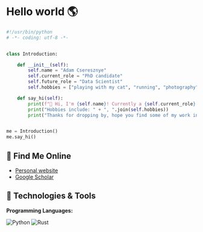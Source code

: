# Hello world 🌎


```python
#!/usr/bin/python
# -*- coding: utf-8 -*-


class Introduction:

    def __init__(self):
        self.name = "Adam Cseresznye"
        self.current_role = "PhD candidate"
        self.future_role = "Data Scientist"
        self.hobbies = ["playing with my cat", "running", "photography", "writing code that sometimes works"]

    def say_hi(self):
        print(f"👋 Hi, I'm {self.name}! Currently a {self.current_role} but soon to be a {self.future_role}.")
        print("Hobbies include: " + ", ".join(self.hobbies))
        print("Thanks for dropping by, hope you find some of my work interesting!")


me = Introduction()
me.say_hi()
```

## 📝 Find Me Online
- [Personal website](https://adamcseresznye.github.io)
- [Google Scholar](https://scholar.google.com/citations?hl=en&user=_9twzBwAAAAJ)

## 🔧 Technologies & Tools

**Programming Languages:**

![Python](https://img.shields.io/badge/Code-Python-informational?style=flat&logo=python&logoColor=white&color=6aa6f8)
![Rust](https://img.shields.io/badge/Code-Rust-informational?style=flat&logo=rust&logoColor=white&color=6aa6f8)

